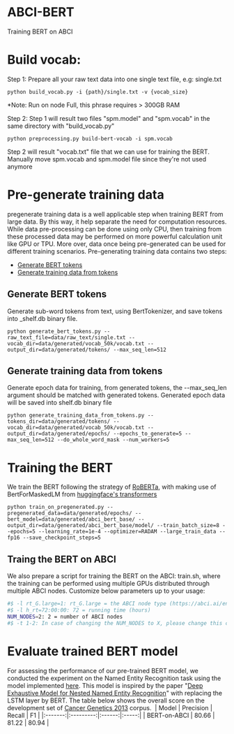 # ABCI-BERT
Training BERT on ABCI

# Build vocab:
Step 1: Prepare all your raw text data into one single text file, e.g: single.txt
```
python build_vocab.py -i {path}/single.txt -v {vocab_size}
```
*Note: Run on node Full, this phrase requires > 300GB RAM

Step 2: Step 1 will result two files "spm.model" and "spm.vocab" in the same directory with "build_vocab.py"

```
python preprocessing.py build-bert-vocab -i spm.vocab
```
Step 2 will result "vocab.txt" file that we can use for training the BERT. Manually move spm.vocab and spm.model file since they're not used anymore

# Pre-generate training data
pregenerate training data is a well applicable step when training BERT from large data. By this way, it help separate the need for computation resources. While data pre-processing can be done using only CPU, then training from these processed data may be performed on more powerful calculation unit like GPU or TPU. More over, data once being pre-generated can be used for different training scenarios. Pre-generating training data contains two steps:
* [Generate BERT tokens](#generate_bert_tokens)
* [Generate training data from tokens](#generate_training_data_from_tokens)

## <a name="generate_bert_tokens"></a>  Generate BERT tokens
Generate sub-word tokens from text, using BertTokenizer, and save tokens into _shelf.db binary file. 
```
python generate_bert_tokens.py --raw_text_file=data/raw_text/single.txt --vocab_dir=data/generated/vocab_50k/vocab.txt --output_dir=data/generated/tokens/ --max_seq_len=512
```

## <a name="generate_training_data_from_tokens"></a> Generate training data from tokens
Generate epoch data for training, from generated tokens, the --max_seq_len argument should be matched with generated tokens. Generated epoch data will be saved into shelf.db binary file
```
python generate_training_data_from_tokens.py --tokens_dir=data/generated/tokens/ --vocab_dir=data/generated/vocab_50k/vocab.txt --output_dir=data/generated/epochs/ --epochs_to_generate=5 --max_seq_len=512 --do_whole_word_mask --num_workers=5
```

# Training the BERT
We train the BERT following the strategy of [RoBERTa](#https://arxiv.org/pdf/1907.11692.pdf), with making use of BertForMaskedLM from [huggingface's transformers](#https://github.com/huggingface/transformers/blob/master/transformers/modeling_bert.py)
```
python train_on_pregenerated.py --pregenerated_data=data/generated/epochs/ --bert_model=data/generated/abci_bert_base/ --output_dir=data/generated/abci_bert_base/model/ --train_batch_size=8 --epochs=5 --learning_rate=1e-4 --optimizer=RADAM --large_train_data --fp16 --save_checkpoint_steps=5

```
## Traing the BERT on ABCI
We also prepare a script for training the BERT on the ABCI: train.sh, where the training can be performed using multiple GPUs distributed through multiple ABCI nodes. Customize below parameters up to your usage:
```bash
#$ -l rt_G.large=1: rt_G.large = the ABCI node type (https://abci.ai/en/about_abci/cloud_service.html)
#$ -l h_rt=72:00:00: 72 = running time (hours)
NUM_NODES=2: 2 = number of ABCI nodes
#$ -t 1-2: In case of changing the NUM_NODES to X, please change this configuration to '1-X'
```

# Evaluate trained BERT model
For assessing the performance of our pre-trained BERT model, we conducted the experiment on the Named Entity Recognition task using the model implemented [here](https://github.com/dnanhkhoa/ProtoNLP). This model is inspired by the paper "[Deep Exhaustive Model for Nested Named Entity Recognition](https://www.aclweb.org/anthology/D18-1309.pdf)" with replacing the LSTM layer by BERT. 
​The table below shows the overall score on the development set of [Cancer Genetics 2013](http://2013.bionlp-st.org/tasks/cancer-genetics) corpus.
​
|  Model  | Precision | Recall |   F1  |
|:-------:|:---------:|:------:|:-----:|
| BERT-on-ABCI |     80.66 |  81.22 | 80.94 |
